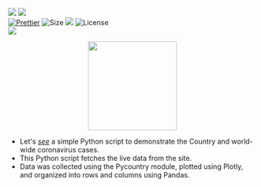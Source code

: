 ![](http://ForTheBadge.com/images/badges/made-with-python.svg)
![](https://forthebadge.com/images/badges/built-by-developers.svg)</br>
[![Prettier](https://img.shields.io/badge/Code%20Style-Prettier-red.svg)](https://github.com/prettier/prettier)
![Size](https://img.shields.io/github/repo-size/Iamtripathisatyam/Covid-19_Cases_Visualization?color=red&label=Repo%20Size%20)
![](https://img.shields.io/tokei/lines/github/Iamtripathisatyam/Covid-19_Cases_Visualization?color=red&label=Lines%20of%20Code)
![License](https://img.shields.io/badge/License-MIT-red.svg)</br>
![](https://profile-counter.glitch.me/{Covid_Cases_Notifier}/count.svg)

<p align="center">
<a href="https://github.com/Iamtripathisatyam/Covid-19_Cases_Visualization/blob/main/Covid_19_Data_Analysis.ipynb"><img src="https://cdn.icon-icons.com/icons2/1078/PNG/512/worldmap_77999.png" width="180"/></a>
</p>

- Let's [*see*](https://github.com/Iamtripathisatyam/Covid-19_Cases_Visualization/blob/main/Covid_19_Data_Analysis.ipynb) a simple Python script to demonstrate the Country and world-wide coronavirus cases.
- This Python script fetches the live data from the site.
- Data was collected using the Pycountry module, plotted using Plotly, and organized into rows and columns using Pandas.
